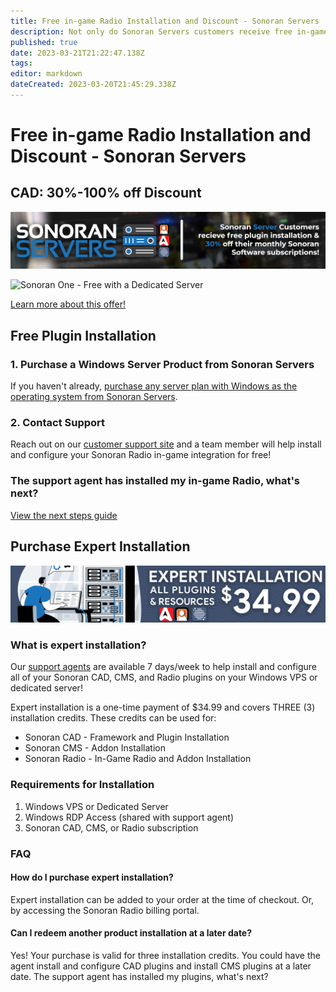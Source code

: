 ```yaml
---
title: Free in-game Radio Installation and Discount - Sonoran Servers
description: Not only do Sonoran Servers customers receive free in-game Radio installation, but can save 30%-100% on your Sonoran Radio subscription every month when you purchase a Windows Server from Sonoran Servers!
published: true
date: 2023-03-21T21:22:47.138Z
tags: 
editor: markdown
dateCreated: 2023-03-20T21:45:29.338Z
---
```


# Free in-game Radio Installation and Discount - Sonoran Servers

## CAD: 30%-100% off Discount

![30% off Sonoran Software Subscriptions with Sonoran Servers](/pricing/serversbundlediscount.png)

![Sonoran One - Free with a Dedicated Server](/pricing/sonoranonebundle.png)

[Learn more about this offer!](https://info.sonoranservers.com/pricing/promotions-and-discounts/30-off-software)

## Free Plugin Installation

### 1. Purchase a Windows Server Product from Sonoran Servers

If you haven't already, [purchase any server plan with Windows as the operating system from Sonoran Servers](https://info.sonoranservers.com/tutorials/windows-server/purchasing-and-getting-started).

### 2. Contact Support

Reach out on our [customer support site](https://support.sonoransoftware.com) and a team member will help install and configure your Sonoran Radio in-game integration for free!

### The support agent has installed my in-game Radio, what's next?
[View the next steps guide](/pricing/discounts-and-offers/free-install-next-steps)

## Purchase Expert Installation
![install2.png](/install2.png)

### What is expert installation?
Our [support agents](https://support.sonoransoftware.com) are available 7 days/week to help install and configure all of your Sonoran CAD, CMS, and Radio plugins on your Windows VPS or dedicated server!

Expert installation is a one-time payment of $34.99 and covers THREE (3) installation credits.
These credits can be used for:
- Sonoran CAD - Framework and Plugin Installation
- Sonoran CMS - Addon Installation
- Sonoran Radio - In-Game Radio and Addon Installation

### Requirements for Installation
1. Windows VPS or Dedicated Server
1. Windows RDP Access (shared with support agent)
1. Sonoran CAD, CMS, or Radio subscription

### FAQ
#### How do I purchase expert installation?
Expert installation can be added to your order at the time of checkout. Or, by accessing the Sonoran Radio billing portal.

#### Can I redeem another product installation at a later date?
Yes! Your purchase is valid for three installation credits. You could have the agent install and configure CAD plugins and install CMS plugins at a later date.
The support agent has installed my plugins, what's next?